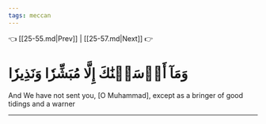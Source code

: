 ```yaml
---
tags: meccan
---
```


👈 [[25-55.md|Prev]] | [[25-57.md|Next]] 👉

# وَمَآ أَرۡسَلۡنَٰكَ إِلَّا مُبَشِّرٗا وَنَذِيرٗا

And We have not sent you, [O Muhammad], except as a bringer of good tidings and a warner

---

